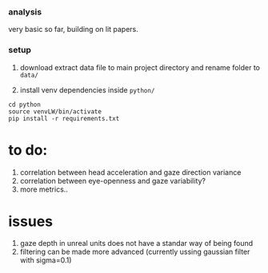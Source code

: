 ### analysis 

very basic so far, building on lit papers. 

### setup 

1. download extract data file to main project directory and rename folder to ```data/``` 

2. install venv dependencies inside ```python/``` 

```
cd python
source venvLW/bin/activate
pip install -r requirements.txt
```

# to do: 

1. correlation between head acceleration and gaze direction variance 
2. correlation between eye-openness and gaze variability? 
3. more metrics.. 

# issues

1. gaze depth in unreal units does not have a standar way of being found
2. filtering can be made more advanced (currently ussing gaussian filter with sigma=0.1)


